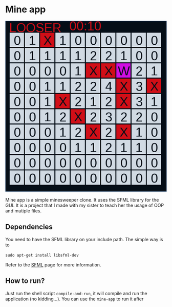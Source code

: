 # Mine app
![mineapp](resources/mine.png)

Mine app is a simple minesweeper clone. It uses the SFML library for the GUI. It is a project that I made with my sister to teach her the usage of OOP and mutiple files.

## Dependencies

You need to have the SFML library on your include path. The simple way is to

`sudo apt-get install libsfml-dev`

Refer to the [SFML](https://www.sfml-dev.org/tutorials/2.5/start-linux.php) page for more information. 

## How to run?

Just run the shell script `compile-and-run`, it will compile and run the application (no kidding...). You can use the `mine-app` to run it after

